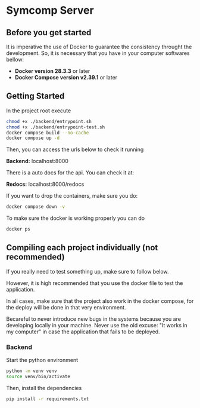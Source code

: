 # Symcomp Server

## Before you get started

It is imperative the use of Docker to guarantee the consistency throught the development. So, it is necessary that you have in your computer softwares bellow:

- **Docker version 28.3.3** or later
- **Docker Compose version v2.39.1** or later

## Getting Started

In the project root execute

```bash
chmod +x ./backend/entrypoint.sh
chmod +x ./backend/entrypoint-test.sh
docker compose build --no-cache
docker compose up -d
```

Then, you can access the urls below to check it running

**Backend:** localhost:8000

There is a auto docs for the api. You can check it at:

**Redocs:** localhost:8000/redocs

If you want to drop the containers, make sure you do:

```bash
docker compose down -v
```

To make sure the docker is working properly you can do

```bash
docker ps
```

## Compiling each project individually (not recommended)

If you really need to test something up, make sure to follow below.

However, it is high recommended that you use the docker file to test the application.

In all cases, make sure that the project also work in the docker compose, for the deploy will be done in that very environment.

Becareful to never introduce new bugs in the systems because you are developing locally in your machine. Never use the old excuse: "It works in my computer" in case the application that fails to be deployed.

### Backend

Start the python environment

```bash
python -m venv venv
source venv/bin/activate
```

Then, install the dependencies

```bash
pip install -r requirements.txt
```
